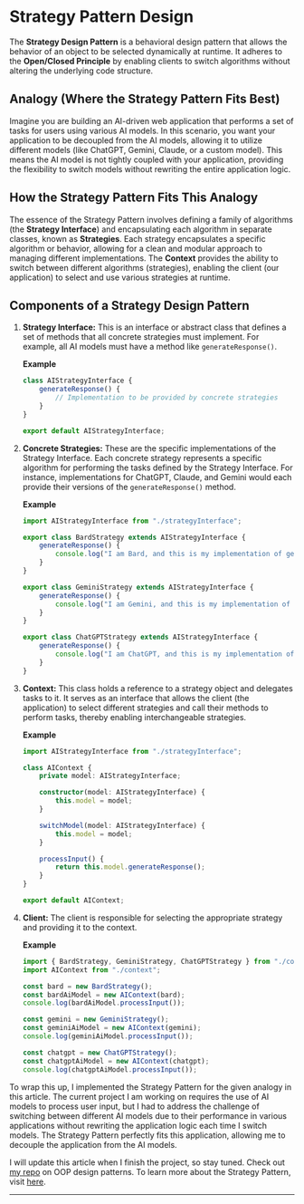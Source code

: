 

# Strategy Pattern Design

The **Strategy Design Pattern** is a behavioral design pattern that allows the behavior of an object to be selected dynamically at runtime. It adheres to the **Open/Closed Principle** by enabling clients to switch algorithms without altering the underlying code structure.

## Analogy (Where the Strategy Pattern Fits Best)

Imagine you are building an AI-driven web application that performs a set of tasks for users using various AI models. In this scenario, you want your application to be decoupled from the AI models, allowing it to utilize different models (like ChatGPT, Gemini, Claude, or a custom model). This means the AI model is not tightly coupled with your application, providing the flexibility to switch models without rewriting the entire application logic.

## How the Strategy Pattern Fits This Analogy

The essence of the Strategy Pattern involves defining a family of algorithms (the **Strategy Interface**) and encapsulating each algorithm in separate classes, known as **Strategies**. Each strategy encapsulates a specific algorithm or behavior, allowing for a clean and modular approach to managing different implementations. The **Context** provides the ability to switch between different algorithms (strategies), enabling the client (our application) to select and use various strategies at runtime.

## Components of a Strategy Design Pattern

1. **Strategy Interface:** This is an interface or abstract class that defines a set of methods that all concrete strategies must implement. For example, all AI models must have a method like `generateResponse()`.

   **Example**
   ```typescript
   class AIStrategyInterface {
       generateResponse() {
           // Implementation to be provided by concrete strategies
       }
   }

   export default AIStrategyInterface;
   ```

2. **Concrete Strategies:** These are the specific implementations of the Strategy Interface. Each concrete strategy represents a specific algorithm for performing the tasks defined by the Strategy Interface. For instance, implementations for ChatGPT, Claude, and Gemini would each provide their versions of the `generateResponse()` method.

   **Example**
   ```typescript
   import AIStrategyInterface from "./strategyInterface";

   export class BardStrategy extends AIStrategyInterface {
       generateResponse() {
           console.log("I am Bard, and this is my implementation of generateResponse.");
       }
   }

   export class GeminiStrategy extends AIStrategyInterface {
       generateResponse() {
           console.log("I am Gemini, and this is my implementation of generateResponse.");
       }
   }

   export class ChatGPTStrategy extends AIStrategyInterface {
       generateResponse() {
           console.log("I am ChatGPT, and this is my implementation of generateResponse.");
       }
   }
   ```

3. **Context:** This class holds a reference to a strategy object and delegates tasks to it. It serves as an interface that allows the client (the application) to select different strategies and call their methods to perform tasks, thereby enabling interchangeable strategies.

   **Example**
   ```typescript
   import AIStrategyInterface from "./strategyInterface";

   class AIContext {
       private model: AIStrategyInterface;

       constructor(model: AIStrategyInterface) {
           this.model = model;
       }

       switchModel(model: AIStrategyInterface) {
           this.model = model;
       }

       processInput() {
           return this.model.generateResponse();
       }
   }

   export default AIContext;
   ```

4. **Client:** The client is responsible for selecting the appropriate strategy and providing it to the context.

   **Example**
   ```typescript
   import { BardStrategy, GeminiStrategy, ChatGPTStrategy } from "./concreteStrategies";
   import AIContext from "./context";

   const bard = new BardStrategy();
   const bardAiModel = new AIContext(bard);
   console.log(bardAiModel.processInput());

   const gemini = new GeminiStrategy();
   const geminiAiModel = new AIContext(gemini);
   console.log(geminiAiModel.processInput());

   const chatgpt = new ChatGPTStrategy();
   const chatgptAiModel = new AIContext(chatgpt);
   console.log(chatgptAiModel.processInput());
   ```

To wrap this up, I implemented the Strategy Pattern for the given analogy in this article. The current project I am working on requires the use of AI models to process user input, but I had to address the challenge of switching between different AI models due to their performance in various applications without rewriting the application logic each time I switch models. The Strategy Pattern perfectly fits this application, allowing me to decouple the application from the AI models.

I will update this article when I finish the project, so stay tuned. Check out [my repo](https://github.com/Elijah57/oop-design-patterns) on OOP design patterns. To learn more about the Strategy Pattern, visit [here](https://www.geeksforgeeks.org/strategy-pattern-set-1/).

---
